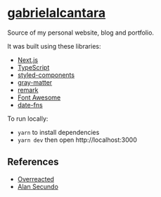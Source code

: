 # [gabrielalcantara](https://gabrielalcantara.com.br)

Source of my personal website, blog and portfolio.

It was built using these libraries:
- [Next.js](https://github.com/vercel/next.js)
- [TypeScript](https://github.com/microsoft/TypeScript)
- [styled-components](https://github.com/styled-components/styled-components)
- [gray-matter](https://github.com/jonschlinkert/gray-matter)
- [remark](https://github.com/remarkjs/remark)
- [Font Awesome](https://github.com/FortAwesome/Font-Awesome)
- [date-fns](https://github.com/date-fns/date-fns)

To run locally:
- `yarn` to install dependencies
- `yarn dev` then open http://localhost:3000

## References
- [Overreacted](https://overreacted.io/)
- [Alan Secundo](http://alansecundo.com/)
